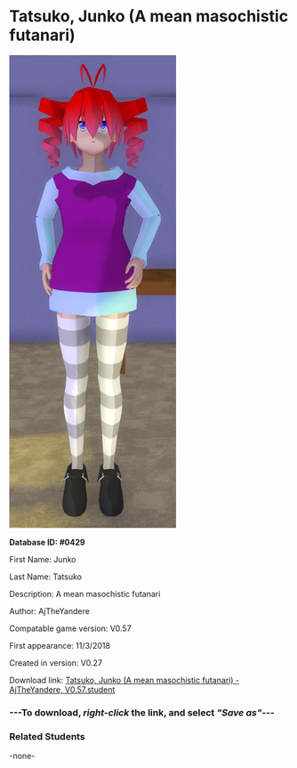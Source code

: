 # Tatsuko, Junko (A mean masochistic futanari)

<img src="../../Files/Images/Tatsuko, Junko (A mean masochistic futanari).png" title="Tatsuko, Junko (A mean masochistic futanari) - AjTheYandere, V0.57">

**Database ID: #0429**

First Name: Junko

Last Name: Tatsuko

Description: A mean masochistic futanari

Author: AjTheYandere

Compatable game version: V0.57

First appearance: 11/3/2018

Created in version: V0.27

Download link: <a href="https://raw.githubusercontent.com/Arbiter1223/Daigaku-Gurashi-Custom-Students/master/Files/Student%20Files/Tatsuko%2C%20Junko%20(A%20mean%20masochistic%20futanari)%20-%20AjTheYandere%2C%20V0.57.student">Tatsuko, Junko (A mean masochistic futanari) - AjTheYandere, V0.57.student</a>

### ---**To download, _right-click_ the link, and select _"Save as"_**---

### Related Students

-none-
